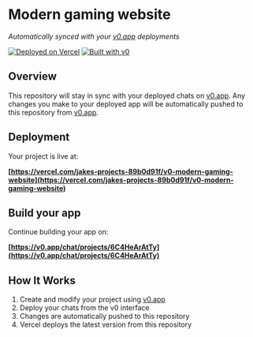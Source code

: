 # Modern gaming website

*Automatically synced with your [v0.app](https://v0.app) deployments*

[![Deployed on Vercel](https://img.shields.io/badge/Deployed%20on-Vercel-black?style=for-the-badge&logo=vercel)](https://vercel.com/jakes-projects-89b0d91f/v0-modern-gaming-website)
[![Built with v0](https://img.shields.io/badge/Built%20with-v0.app-black?style=for-the-badge)](https://v0.app/chat/projects/6C4HeArAtTy)

## Overview

This repository will stay in sync with your deployed chats on [v0.app](https://v0.app).
Any changes you make to your deployed app will be automatically pushed to this repository from [v0.app](https://v0.app).

## Deployment

Your project is live at:

**[https://vercel.com/jakes-projects-89b0d91f/v0-modern-gaming-website](https://vercel.com/jakes-projects-89b0d91f/v0-modern-gaming-website)**

## Build your app

Continue building your app on:

**[https://v0.app/chat/projects/6C4HeArAtTy](https://v0.app/chat/projects/6C4HeArAtTy)**

## How It Works

1. Create and modify your project using [v0.app](https://v0.app)
2. Deploy your chats from the v0 interface
3. Changes are automatically pushed to this repository
4. Vercel deploys the latest version from this repository